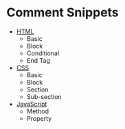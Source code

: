 # Comment Snippets

- [HTML](html/)
  - Basic
  - Block
  - Conditional
  - End Tag
- [CSS](css/)
  - Basic
  - Block
  - Section
  - Sub-section
- [JavaScript](js/)
  - Method
  - Property
